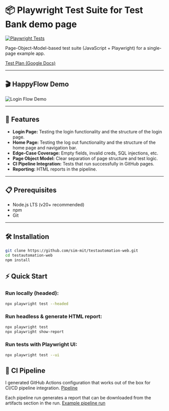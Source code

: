 # 📦 Playwright Test Suite for Test Bank demo page

[![Playwright Tests](https://github.com/sim-mit/testautomation-web/actions/workflows/playwright.yml/badge.svg)](https://github.com/sim-mit/testautomation-web/actions/workflows/playwright.yml)

Page-Object-Model-based test suite (JavaScript + Playwright) for a single-page example app.

[Test Plan (Google Docs)](https://docs.google.com/document/d/1CRSUAza-FigtZYqL1FUQdlSYu5bsslHBXZeemqGO1XE/edit?usp=sharing)

---

## 🎬 HappyFlow Demo

![Login Flow Demo](.github/assets/TestBank-HappyFlowDemo.gif)

---

## 🚀 Features

- **Login Page:** Testing the login functionality and the structure of the login page.
- **Home Page:** Testing the log out functionality and the structure of the home page and navigation bar.
- **Edge-Case Coverage:** Empty fields, invalid creds, SQL injections, etc.
- **Page Object Model:** Clear separation of page structure and test logic.  
- **CI Pipeline Integration:** Tests that run successfully in GitHub pages.  
- **Reporting:** HTML reports in the pipeline.

---

## 📋 Prerequisites

- Node.js LTS (v20+ recommended)  
- npm
- Git

---

## 🛠️ Installation

```bash
git clone https://github.com/sim-mit/testautomation-web.git
cd testautomation-web
npm install
```

## ⚡ Quick Start

### Run locally (headed):
```bash
npx playwright test --headed
```
### Run headless & generate HTML report:
```bash
npx playwright test
npx playwright show-report
```
### Run tests with Playwright UI:
```bash
npx playwright test --ui
```

## 🔁 CI Pipeline
I generated GitHub Actions configuration that works out of the box for CI/CD pipeline integration.
[Pipeline](https://github.com/sim-mit/testautomation-web/actions)

Each pipeline run generates a report that can be downloaded from the artifacts section in the run.
[Example pipeline run](https://github.com/sim-mit/testautomation-web/actions/runs/15280543599)

